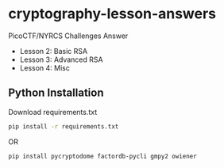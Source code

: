 # cryptography-lesson-answers

PicoCTF/NYRCS Challenges Answer

- Lesson 2: Basic RSA
- Lesson 3: Advanced RSA
- Lesson 4: Misc

## Python Installation
Download requirements.txt
``` bash
pip install -r requirements.txt
```

OR 

``` bash
pip install pycryptodome factordb-pycli gmpy2 owiener
```
